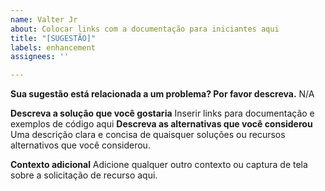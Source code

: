 ```yaml
---
name: Valter Jr
about: Colocar links com a documentação para iniciantes aqui
title: "[SUGESTÃO]"
labels: enhancement
assignees: ''

---
```


**Sua sugestão está relacionada a um problema? Por favor descreva.**
N/A

**Descreva a solução que você gostaria**
Inserir links para documentação e exemplos de código aqui
**Descreva as alternativas que você considerou**
Uma descrição clara e concisa de quaisquer soluções ou recursos alternativos que você considerou.

**Contexto adicional**
Adicione qualquer outro contexto ou captura de tela sobre a solicitação de recurso aqui.
